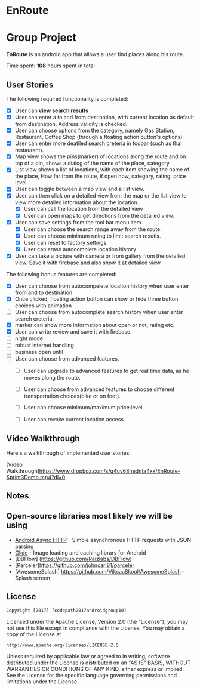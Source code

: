 # EnRoute

# Group Project

**EnRoute** is an android app that allows a user find places along his route.

Time spent: **108** hours spent in total

## User Stories

The following required functionality is completed:

* [X]	User can **view search results**
  * [X] User can enter a to and from destination, with current location as default from destination. Address validity is checked.
  * [X] User can choose options from the category, namely  Gas Station, Restaurant, Coffee Shop (through a floating action button's options) 
  * [X] User can enter more deatiled search creteria in toobar (such as thai restaurant).
  * [X] Map view shows the pins(marker) of locations along the route and on tap of a pin, shows a dialog of the name of the place, category.
  * [X] List view shows a list of locations, with each item showing the name of the place, How far from the route, if open now, category, rating, price level.
* [X] User can toggle between a map view and a list view. 
* [X] User can then click on a detailed view from the map or the list view to view more detailed information about the location.
  * [X] User can call the location from the detailed view
  * [X] User can open maps to get directions from the detailed view. 
* [X] User can save settings from the tool bar menu item.
  * [X] User can choose the search range away from the route.
  * [X] User can choose minimum rating to limit search resutls.
  * [X] User can reset to factory settings. 
  * [X] User can erase autocomplete location history 
* [X] User can take a picture with camera or from gallery from the detailed view. Save it with firebase and also show it at detailed view.

The following bonus features are completed:
* [X] User can choose from autocompelete location history when user enter from and to destination.
* [X] Once clicked, floating action button can show or hide three button choices with animation
* [ ] User can choose from autocomplete search history when user enter search creteria.
* [x] marker can show more information about open or not, rating etc.
* [x] User can write review and save it with firebase.
* [ ] night mode
* [ ] robust internet handling
* [ ] business open until
* [ ] User can choose from advanced features.
  * [ ] User can upgrade to advanced features to get real time data, as he moves along the route. 
  * [ ] User can choose from advanced features to choose different transportation choices(bike or on foot).
  * [ ] User can choose minimum/maximum price level.
  * [ ] User can revoke current location access.

  

## Video Walkthrough

Here's a walkthrough of implemented user stories:

[Video Walkthrough]https://www.dropbox.com/s/g4uv68hednta4xx/EnRoute-Sprint3Demo.mp4?dl=0

## Notes


## Open-source libraries most likely we will be using 

- [Android Async HTTP](https://github.com/loopj/android-async-http) - Simple asynchronous HTTP requests with JSON parsing
- [Glide](https://github.com/bumptech/glide) - Image loading and caching library for Android
- [DBFlow] (https://github.com/Raizlabs/DBFlow)
- [Parceler]https://github.com/johncarl81/parceler
- [AwesomeSplash] https://github.com/ViksaaSkool/AwesomeSplash - Splash screen

## License

    Copyright [2017] [codepath2017androidgroup10]

Licensed under the Apache License, Version 2.0 (the "License");
you may not use this file except in compliance with the License.
You may obtain a copy of the License at

    http://www.apache.org/licenses/LICENSE-2.0

Unless required by applicable law or agreed to in writing, software
distributed under the License is distributed on an "AS IS" BASIS,
WITHOUT WARRANTIES OR CONDITIONS OF ANY KIND, either express or implied.
See the License for the specific language governing permissions and
limitations under the License.
